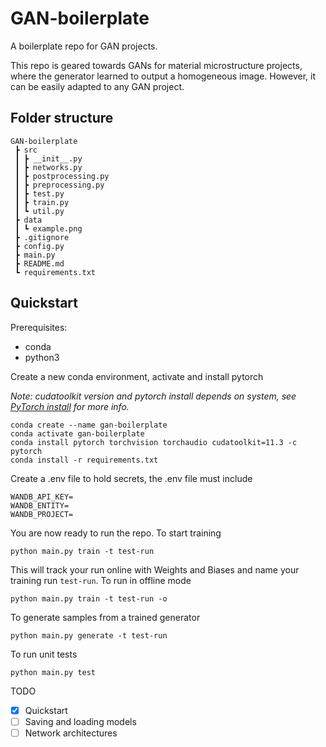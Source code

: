 # GAN-boilerplate

A boilerplate repo for GAN projects.

This repo is geared towards GANs for material microstructure projects, where the generator learned to output a homogeneous image. However, it can be easily adapted to any GAN project.

## Folder structure

```
GAN-boilerplate
 ┣ src
 ┃ ┣ __init__.py
 ┃ ┣ networks.py
 ┃ ┣ postprocessing.py
 ┃ ┣ preprocessing.py
 ┃ ┣ test.py
 ┃ ┣ train.py
 ┃ ┗ util.py
 ┣ data
 ┃ ┗ example.png
 ┣ .gitignore
 ┣ config.py
 ┣ main.py
 ┣ README.md
 ┗ requirements.txt
```

## Quickstart

Prerequisites:

- conda
- python3

Create a new conda environment, activate and install pytorch

_Note: cudatoolkit version and pytorch install depends on system, see [PyTorch install](https://pytorch.org/get-started/locally/) for more info._

```
conda create --name gan-boilerplate
conda activate gan-boilerplate
conda install pytorch torchvision torchaudio cudatoolkit=11.3 -c pytorch
conda install -r requirements.txt
```

Create a .env file to hold secrets, the .env file must include

```
WANDB_API_KEY=
WANDB_ENTITY=
WANDB_PROJECT=
```

You are now ready to run the repo. To start training

```
python main.py train -t test-run
```

This will track your run online with Weights and Biases and name your training run `test-run`. To run in offline mode

```
python main.py train -t test-run -o
```

To generate samples from a trained generator

```
python main.py generate -t test-run
```

To run unit tests

```
python main.py test
```

TODO

- [x] Quickstart
- [ ] Saving and loading models
- [ ] Network architectures

